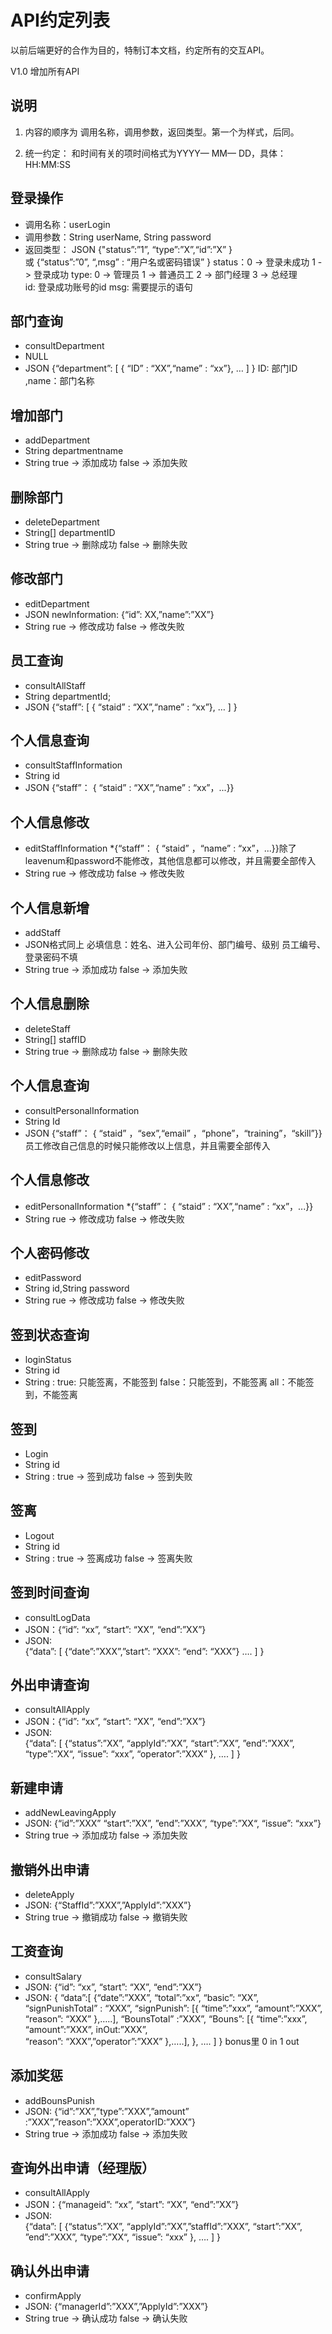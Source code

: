 ﻿# API约定列表
以前后端更好的合作为目的，特制订本文档，约定所有的交互API。

V1.0 增加所有API

## 说明
1. 内容的顺序为 调用名称，调用参数，返回类型。第一个为样式，后同。

2. 统一约定： 和时间有关的项时间格式为YYYY— MM— DD，具体：HH:MM:SS

## 登录操作 
* 调用名称：userLogin
* 调用参数：String userName, String password
* 返回类型：  JSON
  {"status”:”1”, “type”:”X”,“id”:”X” }  
 或  {“status”:”0”, “,msg” : “用户名或密码错误” }
 status：0  -> 登录未成功       1 -> 登录成功
  type: 0 -> 管理员   1 -> 普通员工   2 -> 部门经理   3 -> 总经理     
  id: 登录成功账号的id
  msg: 需要提示的语句

## 部门查询
* consultDepartment
* NULL
* JSON
{“department”: [
 { “ID” : “XX”,“name” : “xx”},
…
 ] }
ID: 部门ID ,name：部门名称

## 增加部门
* addDepartment
* String departmentname
* String  true ->  添加成功 false -> 添加失败

## 删除部门
* deleteDepartment
* String[] departmentID
* String   true ->  删除成功 false -> 删除失败

## 修改部门
* editDepartment
* JSON newInformation:
{“id”: XX,”name”:”XX”}
* String rue ->  修改成功 false -> 修改失败

## 员工查询
* consultAllStaff
* String departmentId;
* JSON
{“staff”: [
 { “staid” : “XX”,“name” : “xx”},
…
 ] }

## 个人信息查询
* consultStaffInformation
* String id
* JSON
{“staff”： { “staid” : “XX”,“name” : “xx”，...}}



## 个人信息修改
* editStaffInformation
*{“staff”： { “staid” ，“name” : “xx”，...}}除了leavenum和password不能修改，其他信息都可以修改，并且需要全部传入
* String rue ->  修改成功 false -> 修改失败

## 个人信息新增
* addStaff
* JSON格式同上 必填信息：姓名、进入公司年份、部门编号、级别      员工编号、登录密码不填
* String  true ->  添加成功 false -> 添加失败

## 个人信息删除
* deleteStaff
* String[] staffID
* String   true ->  删除成功 false -> 删除失败

## 个人信息查询
* consultPersonalInformation
* String Id
* JSON
{“staff”： { “staid” ，“sex”,“email” ，“phone”，“training”，“skill”}}员工修改自己信息的时候只能修改以上信息，并且需要全部传入

## 个人信息修改
* editPersonalInformation
*{“staff”： { “staid” : “XX”,“name” : “xx”，...}}
* String rue ->  修改成功 false -> 修改失败

## 个人密码修改
* editPassword
* String id,String password
* String rue ->  修改成功 false -> 修改失败

## 签到状态查询
* loginStatus 
* String id
* String :
	  true: 只能签离，不能签到
          false：只能签到，不能签离
          all：不能签到，不能签离

## 签到
* Login
* String id
* String : true -> 签到成功 false -> 签到失败

## 签离
* Logout
* String id
* String : true -> 签离成功 false -> 签离失败

## 签到时间查询
* consultLogData
* JSON：{“id”: “xx”,  “start”: “XX”, “end”:”XX”}
* JSON:  
{“data”:
	[
	 {“date”:”XXX”,”start”: “XXX”: “end”: “XXX”}
	…. 
	]
}

## 外出申请查询
* consultAllApply
*  JSON：{“id”: “xx”,  “start”: “XX”, “end”:”XX”}
*  JSON:  
{“data”:
	[
	 {“status”:”XX”, “applyId”:”XX”, “start”:”XX”, ”end”:”XXX”, “type”:”XX“,
	  “issue”: “xxx”, “operator”:”XXX”
	},
	…. 
	]
}

## 新建申请
* addNewLeavingApply
* JSON: {“id”:”XXX” “start”:”XX”, ”end”:”XXX”, “type”:”XX“,
	  “issue”: “xxx”}
* String  true ->  添加成功 false -> 添加失败

## 撤销外出申请
* deleteApply
* JSON: {“StaffId”:”XXX”,”ApplyId”:”XXX”}
* String  true ->  撤销成功 false -> 撤销失败

## 工资查询
* consultSalary
* JSON: {“id”: “xx”,  “start”: “XX”, “end”:”XX”}
* JSON:
{ “data”:[
{“date”:”XXX”, “total”:”xx“, “basic”: “XX”, 
	“signPunishTotal” : “XXX”,
	“signPunish”: [{
				“time”:”xxx”, “amount”:”XXX”, “reason”: “XXX”
				},…..],
	“BounsTotal” :”XXX”,
	“Bouns”: [{
				“time”:”xxx”, “amount”:”XXX”, inOut:”XXX”,    
                                “reason”: “XXX”,”operator”:”XXX”
				},…..],
},
….
]
}
bonus里
0 in 1 out

## 添加奖惩
* addBounsPunish
* JSON:
{“id”:”XX”,”type”:”XXX”,”amount” :”XXX”,”reason”:”XXX”,operatorID:”XXX”}
* String  true ->  添加成功 false -> 添加失败

## 查询外出申请（经理版）
* consultAllApply
*  JSON：{“manageid”: “xx”,  “start”: “XX”, “end”:”XX”}
*  JSON:  
{“data”:
	[
	 {“status”:”XX”, “applyId”:”XX”,”staffId”:”XXX”, “start”:”XX”, ”end”:”XXX”, “type”:”XX“,
	  “issue”: “xxx”
	},
	…. 
	]
}

## 确认外出申请
* confirmApply
* JSON: {“managerId”:”XXX”,”ApplyId”:”XXX”}
* String  true ->  确认成功 false -> 确认失败





